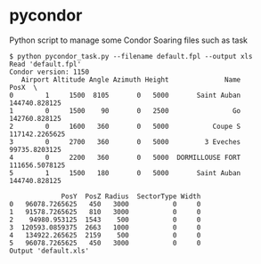 # pycondor
Python script to manage some Condor Soaring files such as task

    $ python pycondor_task.py --filename default.fpl --output xls
    Read 'default.fpl'
    Condor version: 1150
       Airport Altitude Angle Azimuth Height              Name            PosX  \
    0        1     1500  8105       0   5000       Saint Auban   144740.828125
    1        0     1500    90       0   2500                Go   142760.828125
    2        0     1600   360       0   5000           Coupe S  117142.2265625
    3        0     2700   360       0   5000         3 Eveches   99735.8203125
    4        0     2200   360       0   5000  DORMILLOUSE FORT  111656.5078125
    5        1     1500   180       0   5000       Saint Auban   144740.828125

                 PosY  PosZ Radius  SectorType Width
    0   96078.7265625   450   3000           0     0
    1   91578.7265625   810   3000           0     0
    2    94980.953125  1543    500           0     0
    3  120593.0859375  2663   1000           0     0
    4   134922.265625  2159    500           0     0
    5   96078.7265625   450   3000           0     0
    Output 'default.xls'

